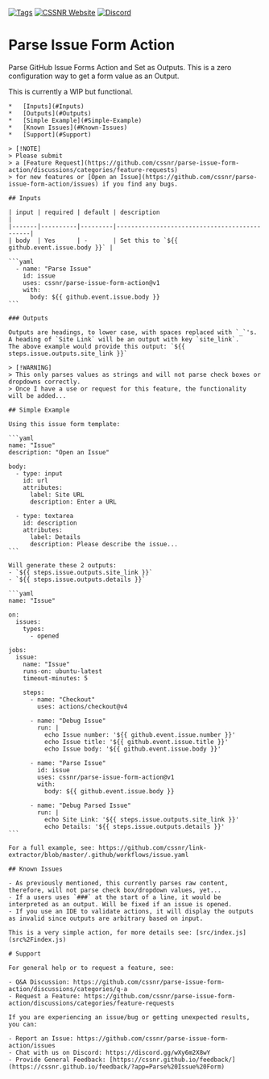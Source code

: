 [![Tags](https://img.shields.io/github/actions/workflow/status/cssnr/parse-issue-form-action/tags.yaml?logo=github&logoColor=white&label=tags)](https://github.com/cssnr/parse-issue-form-action/actions/workflows/tags.yaml)
[![CSSNR Website](https://img.shields.io/badge/pages-website-blue?logo=github&logoColor=white&color=blue)](https://cssnr.github.io/)
[![Discord](https://img.shields.io/discord/899171661457293343?logo=discord&logoColor=white&label=discord&color=7289da)](https://discord.gg/wXy6m2X8wY)
# Parse Issue Form Action

Parse GitHub Issue Forms Action and Set as Outputs.
This is a zero configuration way to get a form value as an Output.

This is currently a WIP but functional.
````
*   [Inputs](#Inputs)
*   [Outputs](#Outputs)
*   [Simple Example](#Simple-Example)
*   [Known Issues](#Known-Issues)
*   [Support](#Support)

> [!NOTE]   
> Please submit
> a [Feature Request](https://github.com/cssnr/parse-issue-form-action/discussions/categories/feature-requests)
> for new features or [Open an Issue](https://github.com/cssnr/parse-issue-form-action/issues) if you find any bugs.

## Inputs

| input | required | default | description                                  |
|-------|----------|---------|----------------------------------------------|
| body  | Yes      | -       | Set this to `${{ github.event.issue.body }}` |

```yaml
  - name: "Parse Issue"
    id: issue
    uses: cssnr/parse-issue-form-action@v1
    with:
      body: ${{ github.event.issue.body }}
```

### Outputs

Outputs are headings, to lower case, with spaces replaced with `_`'s.  
A heading of `Site Link` will be an output with key `site_link`.  
The above example would provide this output: `${{ steps.issue.outputs.site_link }}`

> [!WARNING]  
> This only parses values as strings and will not parse check boxes or dropdowns correctly.  
> Once I have a use or request for this feature, the functionality will be added...

## Simple Example

Using this issue form template:

```yaml
name: "Issue"
description: "Open an Issue"

body:
  - type: input
    id: url
    attributes:
      label: Site URL
      description: Enter a URL

  - type: textarea
    id: description
    attributes:
      label: Details
      description: Please describe the issue...
```

Will generate these 2 outputs:
- `${{ steps.issue.outputs.site_link }}`
- `${{ steps.issue.outputs.details }}`

```yaml
name: "Issue"

on:
  issues:
    types:
      - opened

jobs:
  issue:
    name: "Issue"
    runs-on: ubuntu-latest
    timeout-minutes: 5

    steps:
      - name: "Checkout"
        uses: actions/checkout@v4

      - name: "Debug Issue"
        run: |
          echo Issue number: '${{ github.event.issue.number }}'
          echo Issue title: '${{ github.event.issue.title }}'
          echo Issue body: '${{ github.event.issue.body }}'

      - name: "Parse Issue"
        id: issue
        uses: cssnr/parse-issue-form-action@v1
        with:
          body: ${{ github.event.issue.body }}

      - name: "Debug Parsed Issue"
        run: |
          echo Site Link: '${{ steps.issue.outputs.site_link }}'
          echo Details: '${{ steps.issue.outputs.details }}'
```

For a full example, see: https://github.com/cssnr/link-extractor/blob/master/.github/workflows/issue.yaml

## Known Issues

- As previously mentioned, this currently parses raw content, therefore, will not parse check box/dropdown values, yet...
- If a users uses `###` at the start of a line, it would be interpreted as an output. Will be fixed if an issue is opened.
- If you use an IDE to validate actions, it will display the outputs as invalid since outputs are arbitrary based on input.

This is a very simple action, for more details see: [src/index.js](src%2Findex.js)

# Support

For general help or to request a feature, see:

- Q&A Discussion: https://github.com/cssnr/parse-issue-form-action/discussions/categories/q-a
- Request a Feature: https://github.com/cssnr/parse-issue-form-action/discussions/categories/feature-requests

If you are experiencing an issue/bug or getting unexpected results, you can:

- Report an Issue: https://github.com/cssnr/parse-issue-form-action/issues
- Chat with us on Discord: https://discord.gg/wXy6m2X8wY
- Provide General Feedback: [https://cssnr.github.io/feedback/](https://cssnr.github.io/feedback/?app=Parse%20Issue%20Form)
